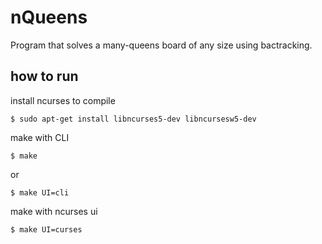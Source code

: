 # nQueens

Program that solves a many-queens board of any size using bactracking.

## how to run

install ncurses to compile
```
$ sudo apt-get install libncurses5-dev libncursesw5-dev
```

make with CLI
```
$ make
```
or
```
$ make UI=cli
```
make with ncurses ui
```
$ make UI=curses
```

